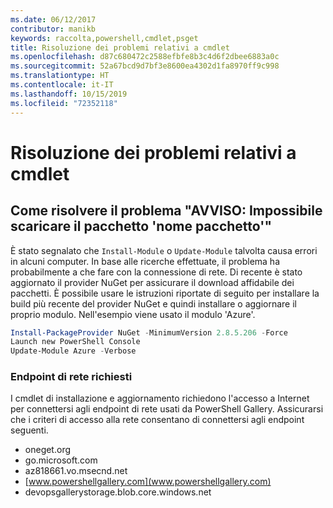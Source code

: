 ```yaml
---
ms.date: 06/12/2017
contributor: manikb
keywords: raccolta,powershell,cmdlet,psget
title: Risoluzione dei problemi relativi a cmdlet
ms.openlocfilehash: d87c680472c2588efbfe8b3c4d6f2dbee6883a0c
ms.sourcegitcommit: 52a67bcd9d7bf3e8600ea4302d1fa8970ff9c998
ms.translationtype: HT
ms.contentlocale: it-IT
ms.lasthandoff: 10/15/2019
ms.locfileid: "72352118"
---
```

# <a name="troubleshooting-cmdlets"></a>Risoluzione dei problemi relativi a cmdlet

## <a name="how-to-resolve-warning-package-your-package-name-failed-to-download-issue"></a>Come risolvere il problema "AVVISO: Impossibile scaricare il pacchetto 'nome pacchetto'"

È stato segnalato che `Install-Module` o `Update-Module` talvolta causa errori in alcuni computer. In base alle ricerche effettuate, il problema ha probabilmente a che fare con la connessione di rete. Di recente è stato aggiornato il provider NuGet per assicurare il download affidabile dei pacchetti. È possibile usare le istruzioni riportate di seguito per installare la build più recente del provider NuGet e quindi installare o aggiornare il proprio modulo. Nell'esempio viene usato il modulo 'Azure'.

```powershell
Install-PackageProvider NuGet -MinimumVersion 2.8.5.206 -Force
Launch new PowerShell Console
Update-Module Azure -Verbose
```

### <a name="required-network-endpoints"></a>Endpoint di rete richiesti

I cmdlet di installazione e aggiornamento richiedono l'accesso a Internet per connettersi agli endpoint di rete usati da PowerShell Gallery. Assicurarsi che i criteri di accesso alla rete consentano di connettersi agli endpoint seguenti.

- oneget.org
- go.microsoft.com
- az818661.vo.msecnd.net
- [www.powershellgallery.com](www.powershellgallery.com)
- devopsgallerystorage.blob.core.windows.net
